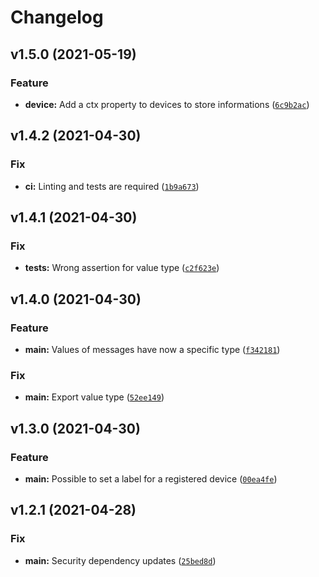 # Changelog

<!--next-version-placeholder-->

## v1.5.0 (2021-05-19)
### Feature
* **device:** Add a ctx property to devices to store informations ([`6c9b2ac`](https://github.com/gewv-tu-dresden/pyWirelessMbus/commit/6c9b2ac4aa87e99cfbf2c49506663cda9d5d9654))

## v1.4.2 (2021-04-30)
### Fix
* **ci:** Linting and tests are required ([`1b9a673`](https://github.com/gewv-tu-dresden/pyWirelessMbus/commit/1b9a6736878bb100b7db4a38ba417a229b7230bc))

## v1.4.1 (2021-04-30)
### Fix
* **tests:** Wrong assertion for value type ([`c2f623e`](https://github.com/gewv-tu-dresden/pyWirelessMbus/commit/c2f623e4c0069308b46eeae13f467c8a275fc830))

## v1.4.0 (2021-04-30)
### Feature
* **main:** Values of messages have now a specific type ([`f342181`](https://github.com/gewv-tu-dresden/pyWirelessMbus/commit/f342181b5cc0059bc3573230f58aa674da8ecd52))

### Fix
* **main:** Export value type ([`52ee149`](https://github.com/gewv-tu-dresden/pyWirelessMbus/commit/52ee14987b236b88a25eb0aeef8c28d4a0fe3248))

## v1.3.0 (2021-04-30)
### Feature
* **main:** Possible to set a label for a registered device ([`00ea4fe`](https://github.com/gewv-tu-dresden/pyWirelessMbus/commit/00ea4fe872040d3b813fe433f3fe99ef3dec8d78))

## v1.2.1 (2021-04-28)
### Fix
* **main:** Security dependency updates ([`25bed8d`](https://github.com/gewv-tu-dresden/pyWirelessMbus/commit/25bed8dd953e920e8e1b84dce97b4da8cf2ef736))
